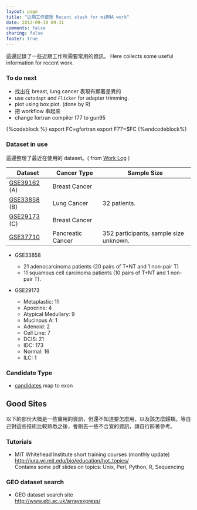 ```yaml
---
layout: page
title: "近期工作整理 Recent stash for miRNA work"
date: 2012-09-18 09:31
comments: false
sharing: false
footer: true
---
```

這邊記錄了一些近期工作所需要常用的資訊。
Here collects some useful information for recent work.
### To do next
* 找出在 breast, lung cancer 表現有顯著差異的
* use `cutadapt` and `Flicker` for adapter trimming.
* plot using box plot. (done by R)
* 把 workflow 串起來
* change fortran compiler f77 to gun95

{%codeblock %}
export FC=gfortran
export F77=$FC
{%endcodeblock%}
### Dataset in use
這邊整理了最近在使用的 dataset。( from [Work Log](/blog/2012/11/13/work-log-11-slash-13/) )


Dataset         | Cancer Type        | Sample Size
----------      | -------------      | ------------    
[GSE39162] (A)  | Breast Cancer      |
[GSE33858] (B)  | Lung Cancer        | 32 patients.
[GSE29173] (C)  | Breast Cancer      | 
[GSE37710]      | Pancreatic Cancer  | 352 participants, sample size unknown.

[GSE29173]: http://www.ncbi.nlm.nih.gov/geo/query/acc.cgi?acc=GSE29173
[GSE39162]: http://www.ncbi.nlm.nih.gov/geo/query/acc.cgi?acc=GSE39162
[GSE33858]: http://www.ncbi.nlm.nih.gov/geo/query/acc.cgi?acc=GSE33858
[GSE37710]: http://www.ncbi.nlm.nih.gov/geo/query/acc.cgi?acc=GSE37710

* GSE33858
    * 21 adenocarcinoma patients (20 pairs of T+NT and 1 non-pair T)
    * 11 squamous cell carcinoma patients (10 pairs of T+NT and 1 non-pair T).  
    
* GSE29173
    * Metaplastic: 11
    * Apocrine: 4
    * Atypical Medullary: 9
    * Mucinous A: 1
    * Adenoid: 2
    * Cell Line: 7
    * DCIS: 21
    * IDC: 173
    * Normal: 16
    * ILC: 1

### Candidate Type
* [candidates](/blog/2012/10/25/work-log-10-slash-25/) map to exon

<!-- End of work summary -->
## Good Sites
以下的部份大概是一些實用的資訊，但還不知道要怎麼用，以及該怎麼歸類。等自己對這些技術比較熟悉之後，會刪去一些不合宜的資訊，請自行斟著參考。

### Tutorials
* MIT Whitehead Institute short training courses (monthly update)  
<http://jura.wi.mit.edu/bio/education/hot_topics/>  
Contains some pdf slides on topics: Unix, Perl, Python, R, Sequencing  



### GEO dataset search
* GEO dataset search site  
<http://www.ebi.ac.uk/arrayexpress/>